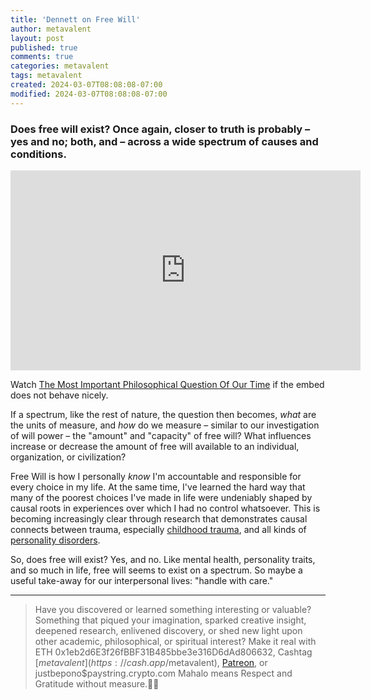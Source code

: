 ```yaml
---
title: 'Dennett on Free Will'
author: metavalent
layout: post
published: true
comments: true
categories: metavalent
tags: metavalent
created: 2024-03-07T08:08:08-07:00
modified: 2024-03-07T08:08:08-07:00
---
```


### Does free will exist? Once again, closer to truth is probably &ndash; yes and no; both, and &ndash; across a wide spectrum of causes and conditions.

<!-- YouTube Player -->
<iframe id="ytplayer" type="text/html" class="center" width="560" height="320" src="https://www.youtube.com/embed/V-dQvkmFPbw" frameborder="0"></iframe>

Watch [The Most Important Philosophical Question Of Our Time](https://youtu.be/V-dQvkmFPbw) if the embed does not behave nicely.

If a spectrum, like the rest of nature, the question then becomes, *what* are the units of measure, and *how* do we measure &ndash; similar to our investigation of will power &ndash; the "amount" and "capacity" of free will? What influences increase or decrease the amount of free will available to an individual, organization, or civilization? <!-- Not sure how Bobby missed this part. He seems kind of angry, no? -->

Free Will is how I personally *know* I'm accountable and responsible for every choice in my life. At the same time, I've learned the hard way that many of the poorest choices I've made in life were undeniably shaped by causal roots in experiences over which I had no control whatsoever. This is becoming increasingly clear through research that demonstrates causal connects between trauma, especially [childhood trauma](https://www.youtube.com/watch?v=3HjhLRyCoBA), and all kinds of [personality disorders](https://www.youtube.com/watch?v=fnJ9Bf7kMwc).

So, does free will exist? Yes, and no. Like mental health, personality traits, and so much in life, free will seems to exist on a spectrum. So maybe a useful take-away for our interpersonal lives: "handle with care."

---
> Have you discovered or learned something interesting or valuable? Something that piqued your imagination, sparked creative insight, deepened research, enlivened discovery, or shed new light upon other academic, philosophical, or spiritual interest? Make it real with ETH 0x1eb2d6E3f26fBBF31B485bbe3e316D6dAd806632, Cashtag [$metavalent](https://cash.app/$metavalent), [Patreon](https://patreon.com/metavalent), or justbepono$paystring.crypto.com Mahalo means Respect and Gratitude without measure.🙏🏼
